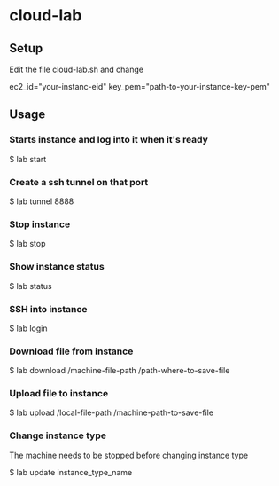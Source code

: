 # cloud-lab

## Setup

Edit the file cloud-lab.sh and change 

ec2_id="your-instanc-eid"
key_pem="path-to-your-instance-key-pem"


## Usage

### Starts instance and log into it when it's ready

$ lab start

### Create a ssh tunnel on that port

$ lab tunnel 8888

### Stop instance

$ lab stop

### Show instance status

$ lab status

### SSH into instance

$ lab login

### Download file from instance

$ lab download  /machine-file-path  /path-where-to-save-file

### Upload file to instance

$ lab upload /local-file-path /machine-path-to-save-file

### Change instance type

The machine needs to be stopped before changing instance type

$ lab update instance_type_name
